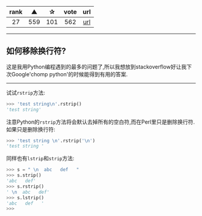 | rank | ▲ | ✰ | vote | url |
|:-:|:-:|:-:|:-:|:-:|
|  27  |  559 | 101 | 562 | [url](http://stackoverflow.com/questions/275018/how-can-i-remove-chomp-a-newline-in-python) |

***

## 如何移除换行符?

这是我用Python编程遇到的最多的问题了,所以我想放到stackoverflow好让我下次Google'chomp python'的时候能得到有用的答案.

***

试试`rstrip`方法:

```python
>>> 'test string\n'.rstrip()
'test string'
```

注意Python的`rstrip`方法将会默认去掉所有的空白符,而在Perl里只是删除换行符.如果只是删除换行符:

```python
>>> 'test string \n'.rstrip('\n')
'test string '
```

同样也有`lstrip`和`strip`方法:

```python
>>> s = " \n  abc   def   "
>>> s.strip()
'abc   def'
>>> s.rstrip()
' \n  abc   def'
>>> s.lstrip()
'abc   def   '
>>>
```
